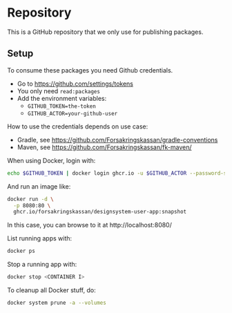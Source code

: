 # Repository

This is a GitHub repository that we only use for publishing packages.

## Setup

To consume these packages you need Github credentials.

- Go to <https://github.com/settings/tokens>
- You only need `read:packages`
- Add the environment variables:
  - `GITHUB_TOKEN=the-token`
  - `GITHUB_ACTOR=your-github-user`

How to use the credentials depends on use case:

- Gradle, see https://github.com/Forsakringskassan/gradle-conventions
- Maven, see https://github.com/Forsakringskassan/fk-maven/

When using Docker, login with:

```sh
echo $GITHUB_TOKEN | docker login ghcr.io -u $GITHUB_ACTOR --password-stdin
```

And run an image like:

```sh
docker run -d \
  -p 8080:80 \
  ghcr.io/forsakringskassan/designsystem-user-app:snapshot
```

In this case, you can browse to it at http://localhost:8080/

List running apps with:

```sh
docker ps
```

Stop a running app with:

```sh
docker stop <CONTAINER I>
```

To cleanup all Docker stuff, do:

```sh
docker system prune -a --volumes
```
